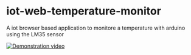 # iot-web-temperature-monitor
A iot browser based application to monitore a temperature with arduino using the LM35 sensor 


[![Demonstration video](http://i.imgur.com/OBBINLc.jpg)](https://www.youtube.com/watch?v=X-9PuB2wYoU "Demonstration video")
